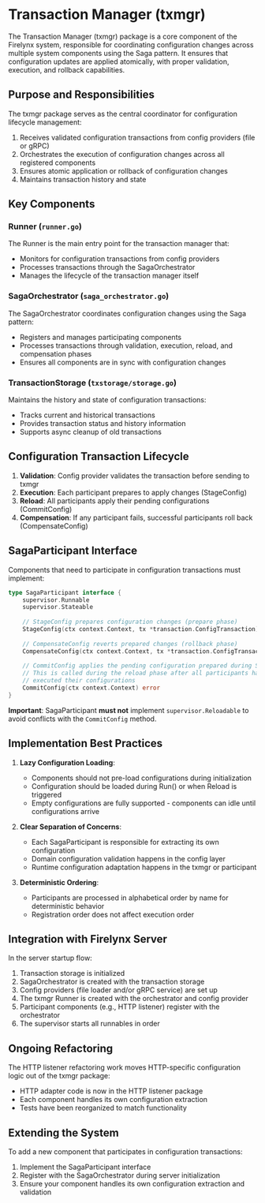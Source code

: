 # Transaction Manager (txmgr)

The Transaction Manager (txmgr) package is a core component of the Firelynx system, responsible for coordinating configuration changes across multiple system components using the Saga pattern. It ensures that configuration updates are applied atomically, with proper validation, execution, and rollback capabilities.

## Purpose and Responsibilities

The txmgr package serves as the central coordinator for configuration lifecycle management:

1. Receives validated configuration transactions from config providers (file or gRPC)
2. Orchestrates the execution of configuration changes across all registered components
3. Ensures atomic application or rollback of configuration changes
4. Maintains transaction history and state

## Key Components

### Runner (`runner.go`)

The Runner is the main entry point for the transaction manager that:
- Monitors for configuration transactions from config providers
- Processes transactions through the SagaOrchestrator
- Manages the lifecycle of the transaction manager itself

### SagaOrchestrator (`saga_orchestrator.go`)

The SagaOrchestrator coordinates configuration changes using the Saga pattern:
- Registers and manages participating components
- Processes transactions through validation, execution, reload, and compensation phases
- Ensures all components are in sync with configuration changes

### TransactionStorage (`txstorage/storage.go`)

Maintains the history and state of configuration transactions:
- Tracks current and historical transactions
- Provides transaction status and history information
- Supports async cleanup of old transactions

## Configuration Transaction Lifecycle

1. **Validation**: Config provider validates the transaction before sending to txmgr
2. **Execution**: Each participant prepares to apply changes (StageConfig)
3. **Reload**: All participants apply their pending configurations (CommitConfig)
4. **Compensation**: If any participant fails, successful participants roll back (CompensateConfig)

## SagaParticipant Interface

Components that need to participate in configuration transactions must implement:

```go
type SagaParticipant interface {
    supervisor.Runnable
    supervisor.Stateable
    
    // StageConfig prepares configuration changes (prepare phase)
    StageConfig(ctx context.Context, tx *transaction.ConfigTransaction) error
    
    // CompensateConfig reverts prepared changes (rollback phase)
    CompensateConfig(ctx context.Context, tx *transaction.ConfigTransaction) error
    
    // CommitConfig applies the pending configuration prepared during StageConfig
    // This is called during the reload phase after all participants have successfully
    // executed their configurations
    CommitConfig(ctx context.Context) error
}
```

**Important**: SagaParticipant **must not** implement `supervisor.Reloadable` to avoid conflicts with the `CommitConfig` method.

## Implementation Best Practices

1. **Lazy Configuration Loading**: 
   - Components should not pre-load configurations during initialization
   - Configuration should be loaded during Run() or when Reload is triggered
   - Empty configurations are fully supported - components can idle until configurations arrive

2. **Clear Separation of Concerns**:
   - Each SagaParticipant is responsible for extracting its own configuration
   - Domain configuration validation happens in the config layer
   - Runtime configuration adaptation happens in the txmgr or participant

3. **Deterministic Ordering**:
   - Participants are processed in alphabetical order by name for deterministic behavior
   - Registration order does not affect execution order

## Integration with Firelynx Server

In the server startup flow:
1. Transaction storage is initialized
2. SagaOrchestrator is created with the transaction storage
3. Config providers (file loader and/or gRPC service) are set up
4. The txmgr Runner is created with the orchestrator and config provider
5. Participant components (e.g., HTTP listener) register with the orchestrator
6. The supervisor starts all runnables in order

## Ongoing Refactoring

The HTTP listener refactoring work moves HTTP-specific configuration logic out of the txmgr package:
- HTTP adapter code is now in the HTTP listener package
- Each component handles its own configuration extraction
- Tests have been reorganized to match functionality

## Extending the System

To add a new component that participates in configuration transactions:
1. Implement the SagaParticipant interface
2. Register with the SagaOrchestrator during server initialization
3. Ensure your component handles its own configuration extraction and validation